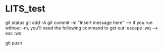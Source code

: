 # LITS_test

git status
git add -A
git commit -m "Insert message here"
--> if you run without -m, you'll need the following command to get out:
    escape :wq 
    --> esc :wq

git push